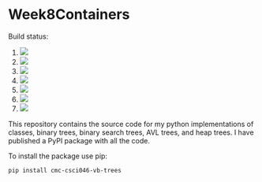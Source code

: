 # Week8Containers

Build status:

1. [![](https://github.com/vbopardi/Week8Containers/workflows/tests-fibonacci/badge.svg)](https://github.com/vbopardi/Week8Containers/actions?query=workflow%3Atests-fibonacci)
1. [![](https://github.com/vbopardi/Week8Containers/workflows/tests-range/badge.svg)](https://github.com/vbopardi/Week8Containers/actions?query=workflow%3Atests-range)
1. [![](https://github.com/vbopardi/Week8Containers/workflows/tests-unicode/badge.svg)](https://github.com/vbopardi/Week8Containers/actions?query=workflow%3Atests-unicode)
1. [![](https://github.com/vbopardi/Week8Containers/workflows/tests-BinaryTree/badge.svg)](https://github.com/vbopardi/Week8Containers/actions?query=workflow%3Atests-binarytree)
1. [![](https://github.com/vbopardi/Week8Containers/workflows/tests-BST/badge.svg)](https://github.com/vbopardi/Week8Containers/actions?query=workflow%3Atests-BST)
1. [![](https://github.com/vbopardi/Week8Containers/workflows/tests-AVLTree/badge.svg)](https://github.com/vbopardi/Week8Containers/actions?query=workflow%3Atests-AVLTree)
1. [![](https://github.com/vbopardi/Week8Containers/workflows/tests-Heap/badge.svg)](https://github.com/vbopardi/Week8Containers/actions?query=workflow%3Atests-Heap)

This repository contains the source code for my python implementations of classes, binary trees, binary search trees, AVL trees, and heap trees. I have published a PyPI package with all the code. 

To install the package use pip: 

```
pip install cmc-csci046-vb-trees
``` 
